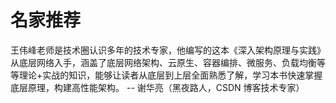 # 名家推荐

王伟峰老师是技术圈认识多年的技术专家，他编写的这本《深入架构原理与实践》从底层网络入手，涵盖了底层网络架构、云原生、容器编排、微服务、负载均衡等等理论+实战的知识，能够让读者从底层到上层全面熟悉了解，学习本书快速掌握底层原理，构建高性能架构。 -- 谢华亮（黑夜路人，CSDN 博客技术专家）

